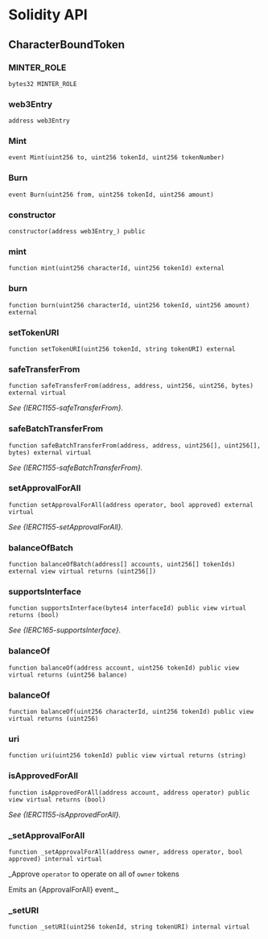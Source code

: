 # Solidity API

## CharacterBoundToken

### MINTER_ROLE

```solidity
bytes32 MINTER_ROLE
```

### web3Entry

```solidity
address web3Entry
```

### Mint

```solidity
event Mint(uint256 to, uint256 tokenId, uint256 tokenNumber)
```

### Burn

```solidity
event Burn(uint256 from, uint256 tokenId, uint256 amount)
```

### constructor

```solidity
constructor(address web3Entry_) public
```

### mint

```solidity
function mint(uint256 characterId, uint256 tokenId) external
```

### burn

```solidity
function burn(uint256 characterId, uint256 tokenId, uint256 amount) external
```

### setTokenURI

```solidity
function setTokenURI(uint256 tokenId, string tokenURI) external
```

### safeTransferFrom

```solidity
function safeTransferFrom(address, address, uint256, uint256, bytes) external virtual
```

_See {IERC1155-safeTransferFrom}._

### safeBatchTransferFrom

```solidity
function safeBatchTransferFrom(address, address, uint256[], uint256[], bytes) external virtual
```

_See {IERC1155-safeBatchTransferFrom}._

### setApprovalForAll

```solidity
function setApprovalForAll(address operator, bool approved) external virtual
```

_See {IERC1155-setApprovalForAll}._

### balanceOfBatch

```solidity
function balanceOfBatch(address[] accounts, uint256[] tokenIds) external view virtual returns (uint256[])
```

### supportsInterface

```solidity
function supportsInterface(bytes4 interfaceId) public view virtual returns (bool)
```

_See {IERC165-supportsInterface}._

### balanceOf

```solidity
function balanceOf(address account, uint256 tokenId) public view virtual returns (uint256 balance)
```

### balanceOf

```solidity
function balanceOf(uint256 characterId, uint256 tokenId) public view virtual returns (uint256)
```

### uri

```solidity
function uri(uint256 tokenId) public view virtual returns (string)
```

### isApprovedForAll

```solidity
function isApprovedForAll(address account, address operator) public view virtual returns (bool)
```

_See {IERC1155-isApprovedForAll}._

### _setApprovalForAll

```solidity
function _setApprovalForAll(address owner, address operator, bool approved) internal virtual
```

_Approve `operator` to operate on all of `owner` tokens

Emits an {ApprovalForAll} event._

### _setURI

```solidity
function _setURI(uint256 tokenId, string tokenURI) internal virtual
```

